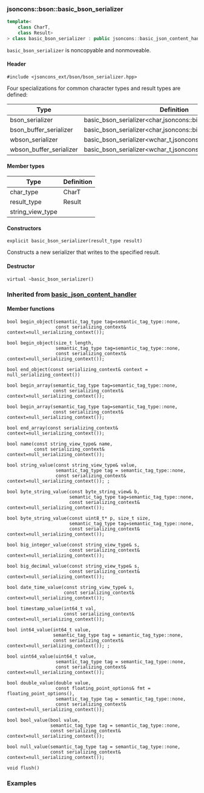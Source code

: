 ### jsoncons::bson::basic_bson_serializer

```c++
template<
    class CharT,
    class Result>
> class basic_bson_serializer : public jsoncons::basic_json_content_handler<CharT>
```

`basic_bson_serializer` is noncopyable and nonmoveable.

#### Header

    #include <jsoncons_ext/bson/bson_serializer.hpp>

Four specializations for common character types and result types are defined:

Type                       |Definition
---------------------------|------------------------------
bson_serializer            |basic_bson_serializer<char,jsoncons::binary_stream_result>
bson_buffer_serializer     |basic_bson_serializer<char,jsoncons::binary_buffer_result>
wbson_serializer           |basic_bson_serializer<wchar_t,jsoncons::binary_stream_result>
wbson_buffer_serializer    |basic_bson_serializer<wchar_t,jsoncons::binary_buffer_result>

#### Member types

Type                       |Definition
---------------------------|------------------------------
char_type                  |CharT
result_type                |Result
string_view_type           |

#### Constructors

    explicit basic_bson_serializer(result_type result)
Constructs a new serializer that writes to the specified result.

#### Destructor

    virtual ~basic_bson_serializer()

### Inherited from [basic_json_content_handler](../json_content_handler.md)

#### Member functions

    bool begin_object(semantic_tag_type tag=semantic_tag_type::none,
                      const serializing_context& context=null_serializing_context()); 

    bool begin_object(size_t length, 
                      semantic_tag_type tag=semantic_tag_type::none,
                      const serializing_context& context=null_serializing_context()); 

    bool end_object(const serializing_context& context = null_serializing_context())

    bool begin_array(semantic_tag_type tag=semantic_tag_type::none,
                     const serializing_context& context=null_serializing_context()); 

    bool begin_array(semantic_tag_type tag=semantic_tag_type::none,
                     const serializing_context& context=null_serializing_context()); 

    bool end_array(const serializing_context& context=null_serializing_context()); 

    bool name(const string_view_type& name, 
              const serializing_context& context=null_serializing_context()); 

    bool string_value(const string_view_type& value, 
                      semantic_tag_type tag = semantic_tag_type::none, 
                      const serializing_context& context=null_serializing_context()); ;

    bool byte_string_value(const byte_string_view& b, 
                           semantic_tag_type tag=semantic_tag_type::none, 
                           const serializing_context& context=null_serializing_context()); 

    bool byte_string_value(const uint8_t* p, size_t size, 
                           semantic_tag_type tag=semantic_tag_type::none, 
                           const serializing_context& context=null_serializing_context()); 

    bool big_integer_value(const string_view_type& s, 
                           const serializing_context& context=null_serializing_context());  

    bool big_decimal_value(const string_view_type& s, 
                           const serializing_context& context=null_serializing_context());  

    bool date_time_value(const string_view_type& s, 
                         const serializing_context& context=null_serializing_context());  

    bool timestamp_value(int64_t val, 
                         const serializing_context& context=null_serializing_context());  

    bool int64_value(int64_t value, 
                     semantic_tag_type tag = semantic_tag_type::none, 
                     const serializing_context& context=null_serializing_context()); ;

    bool uint64_value(uint64_t value, 
                      semantic_tag_type tag = semantic_tag_type::none, 
                      const serializing_context& context=null_serializing_context()); 

    bool double_value(double value, 
                      const floating_point_options& fmt = floating_point_options(), 
                      semantic_tag_type tag = semantic_tag_type::none, 
                      const serializing_context& context=null_serializing_context()); 

    bool bool_value(bool value, 
                    semantic_tag_type tag = semantic_tag_type::none,
                    const serializing_context& context=null_serializing_context());  

    bool null_value(semantic_tag_type tag = semantic_tag_type::none,
                    const serializing_context& context=null_serializing_context());  

    void flush()

### Examples


